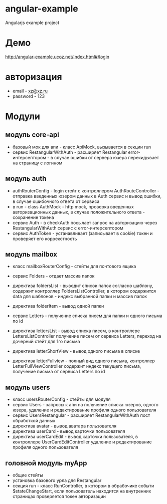 # angular-example
Angularjs example project 

# Демо
http://angular-example.ucoz.net/index.html#/login

# авторизация 
* email - xz@xz.ru
* password - 123

# Модули
## модуль core-api
* базовый мок для апи - класс ApiMock, вызывается в секции run 
* сервис RestangularWithAuth - расширяет Restangular error-интерсептором - в случае ошибки  от сервера юзера перекидывает на страницу с логином

## модуль auth
* authRouterConfig - login стейт с контроллером AuthRouteController - отправка введенных юзером данных в Auth сервис и вывод ошибки, в случае ошибочного ответа от сервиса
* в run - class AuthMock - http mock, проверка введенных авторизационных данных, в случае положительного ответа - сохранение токена
* сервис Auth - в checkAuth посылает запрос на авторизацию через RestangularWithAuth сервис с error-интерсептором
* сервис AuthToken - устанавливает (записывает в cookie) токен и проверяет его коррекстность

## модуль mailbox
* класс mailboxRouterConfig - стейты для почтового ящика

* сервис Folders - отдает массив папок
* директива foldersList - выводит список папок согласно шаблону, содержит контроллер FoldersListController, в котором содержится data для шаблонов - индекс выбранной папки и массив папок
* директива folderItem - вывод одной папки

* сервис Letters - получение списка писем для папки и одного письма по id 
* директива lettersList - вывод списка писем, в контроллере LettersListController получение писем от сервиса Letters, переход на дочерний стейт для 1го письма
* директива letterShortView - вывод одного письма в списке
* директива letterFullview - полный вид одного письма, контроллер LetterFullViewController содержит индекс текущего письма, получение письма от сервиса Letters по id 

## модуль users
* класс usersRouterConfig - стейты для модуля
* сервис Users - запросы к апи на получение списка юзеров, одного юзера, удаление и редактирование профиля одного пользователя
* сервис UsersRestangular - расширяет RestangularWithAuth пост обработкой данных
* директива avatar - вывод аватара пользователя
* директива userCard - вывод карточки пользователя
* директива userCardEdit - вывод карточки пользователя, в контроллере UserCardEditController удаление и редактирование профиля одного пользователя

## головной модуль myApp
* общие стейты
* установка базового урла для Restangular
* секция run - класс RunController, в котором в обрабочике событи $stateChangeStart, если пользователь находится на внутренних страницах проверяется токен авторизации
